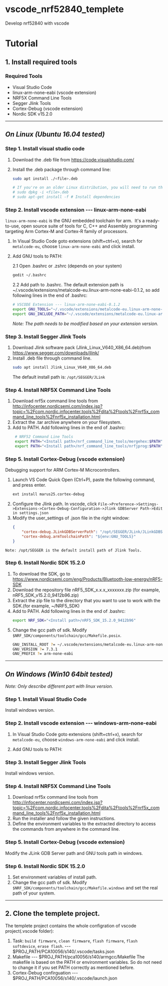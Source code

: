 # vscode_nrf52840_templete

Develop nrf52840 with vscode

# Tutorial

## 1. Install required tools

### Required Tools

- Visual Studio Code
- linux-arm-none-eabi (vscode extension)
- NRF5X Command Line Tools
- Segger Jlink Tools
- Cortex-Debug (vscode extension)
- Nordic SDK v15.2.0
  
---

## *On Linux (Ubuntu 16.04 tested)*

### Step 1. Install visual studio code

1.  Download the .deb file from https://code.visualstudio.com/

2. Install the .deb package through command line:

   ```bash
   sudo apt install ./<file>.deb
   
   # If you're on an older Linux distribution, you will need to run this instead:
   # sudo dpkg -i <file>.deb
   # sudo apt-get install -f # Install dependencies
   ```

### Step 2. Install vscode extension --- linux-arm-none-eabi 

`linux-arm-none-eabi` is the GNU embedded toolchain for arm.  It's a ready-to-use, open source suite of tools for C, C++ and Assembly programming targeting Arm Cortex-M and Cortex-R family of processors.

1. In Visual Studio Code goto extensions (shift+ctrl+x), search for `metalcode-eu`, choose `linux-arm-none-eabi` and click install.

2. Add GNU tools to PATH: 

    2.1  Open .bashrc or .zshrc (depends on your system)

    ```bash
    gedit ~/.bashrc
    ```

    2.2  Add path to .bashrc. The default extension path is ~/.vscode/extensions/metalcode-eu.linux-arm-none-eabi-0.1.2, so add following lines in the end of .bashrc:

    ```bash
    # VSCODE Extension --- linux-arm-none-eabi-0.1.2
    export GNU_TOOLS="~/.vscode/extensions/metalcode-eu.linux-arm-none-eabi-0.1.2/bin"
    export GNU_INCLUDE_PATH="~/.vscode/extensions/metalcode-eu.linux-arm-none-eabi-0.1.2/lib/gcc/arm-none-eabi/7.3.1/include"
    ```

    *Note: The path needs to be modified based on your extension version.*

### Step 3. Install Segger Jlink Tools
1. Download Jlink software pack (Jlink_Linux_V640_X86_64.deb)from https://www.segger.com/downloads/jlink/
2. Install .deb file through command line. 
   ```bash
   sudo apt install Jlink_Linux_V640_X86_64.deb
   ```
   The default install path is: `/opt/SEGGER/JLink`

### Step 4. Install NRF5X Command Line Tools
1. Download nrf5x command line tools from http://infocenter.nordicsemi.com/index.jsp?topic=%2Fcom.nordic.infocenter.tools%2Fdita%2Ftools%2Fnrf5x_command_line_tools%2Fnrf5x_installation.html
2. Extract the .tar archive anywhere on your filesystem.
3. Add to PATH. 
   Add following lines in the end of .bashrc:
   ```bash
    # NRF52 Command Line Tools
    export PATH="<Install path>/nrf_command_line_tools/mergehex:$PATH"
    export PATH="<Install path>/nrf_command_line_tools/nrfjprog:$PATH"
   ```
   
### Step 5. Install Cortex-Debug (vscode extension)
Debugging support for ARM Cortex-M Microcontrollers.

1. Launch VS Code Quick Open (Ctrl+P), paste the following command, and press enter.
   ```bash
   ext install marus25.cortex-debug
   ```
2. Configure the Jlink path.
In vscode, click `File->Preference->Settings->Extensions->Cortex-Debug-Configuration->Jlink GDBServer Path->Edit in settings.json`
3. Modify the user_settings of .json file in the right window:
   ```json
   {
       "cortex-debug.JLinkGDBServerPath": "/opt/SEGGER/JLink/JLinkGDBServerCLExe",
       "cortex-debug.armToolchainPath": "${env:GNU_TOOLS}"
   }
   ```
`Note: /opt/SEGGER is the default install path of Jlink Tools.`
### Step 6. Install Nordic SDK 15.2.0
1. To download the SDK, go to https://www.nordicsemi.com/eng/Products/Bluetooth-low-energy/nRF5-SDK
2. Download the repository file nRF5_SDK_x.x.x_xxxxxxx.zip (for example, nRF5_SDK_v15.2.0_9412b96.zip)
3. Extract the zip file to the directory that you want to use to work with the SDK.(for example, ~/NRF5_SDK)
4. Add to PATH.
   Add following lines in the end of .bashrc:
   ```bash
   export NRF_SDK="<Install path>/nRF5_SDK_15.2.0_9412b96"
   ```
5. Change the gcc path of sdk.
   Modify `$NRF_SDK/components/toolchain/gcc/Makefile.posix`.
   ```bash
   GNU_INSTALL_ROOT ?= ~/.vscode/extensions/metalcode-eu.linux-arm-none-eabi-0.1.2/bin/
   GNU_VERSION ?= 7.3.1
   GNU_PREFIX ?= arm-none-eabi
   ```
---

## *On Windows (Win10 64bit tested)*

*Note: Only describe different part with linux version.*

### Step 1. Install Visual Studio Code

Install windows version.

### Step 2. Install vscode extension --- windows-arm-none-eabi
1. In Visual Studio Code goto extensions (shift+ctrl+x), search for `metalcode-eu`, choose `windows-arm-none-eabi` and click install.

2. Add GNU tools to  PATH: 

### Step 3. Install Segger Jlink Tools

Install windows version.

### Step 4. Install NRF5X Command Line Tools
1. Download nrf5x command line tools from http://infocenter.nordicsemi.com/index.jsp?topic=%2Fcom.nordic.infocenter.tools%2Fdita%2Ftools%2Fnrf5x_command_line_tools%2Fnrf5x_installation.html
2. Run the installer and follow the given instructions.
3. Define the environment variables to the extracted directory to access the commands from anywhere in the command line.

### Step 5. Install Cortex-Debug (vscode extension)
Modify the JLink GDB Server path and GNU tools path in windows.

### Step 6. Install Nordic SDK 15.2.0

1. Set environment variables of install path.
2. Change the gcc path of sdk.
   Modify `$NRF_SDK/components/toolchain/gcc/Makefile.windows` and set the real path of your system.

---

## 2. Clone the templete project.

The templete project contains the whole configration of vscode project(.vscode folder):
1. Task: `build firmware`, `clean firmware`, `flash firmware`, `flash softdevice`, `erase flash`. --- $PROJ_PATH/PCA10056/s140/.vscode/tasks.json
2. Makefile --- $PROJ_PATH/pca10056/s140/armgcc/Makefile
   The makefile is based on the PATH or environment variables. So do not need to change it if you set PATH correctly as mentioned before.
3. Cortex-Debug confirguation --- $PROJ_PATH/PCA10056/s140/.vscode/launch.json
   